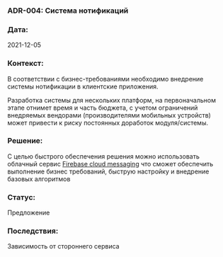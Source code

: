 ### ADR-004: Система нотификаций

### Дата:
2021-12-05

### Контекст:
В соответствии с бизнес-требованиями необходимо внедрение системы нотификации в клиентские приложения.

Разработка системы для нескольких платформ, на первоначальном этапе отнимет время и часть бюджета,
с учетом ограничений внедряемых вендорами (производителями мобильных устройств) может привести к риску
постоянных доработок модуля/системы.

### Решение:
С целью быстрого обеспечения решения можно использовать облачный сервис [Firebase cloud messaging](https://firebase.google.com/docs/cloud-messaging)
что сможет обеспечить выполнение бизнес требований, быструю настройку и внедрение базовых алгоритмов

### Статус:
Предложение

### Последствия:
Зависимость от стороннего сервиса